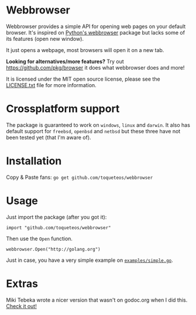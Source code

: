 Webbrowser
==========

Webbrowser provides a simple API for opening web pages on your default browser. It's inspired on [Python's webbrowser](http://docs.python.org/3.3/library/webbrowser.html) package but lacks some of its features (open new window).

It just opens a webpage, most browsers will open it on a new tab.

**Looking for alternatives/more features?** Try out https://github.com/pkg/browser it does what webbrowser does and more!

It is licensed under the MIT open source license, please see the [LICENSE.txt](https://github.com/toqueteos/webbrowser/blob/master/LICENSE.txt) file for more information.

Crossplatform support
=====================

The package is guaranteed to work on `windows`, `linux` and `darwin`. It also has default support for `freebsd`, `openbsd` and `netbsd` but these three have not been tested yet (that I'm aware of).

Installation
============

Copy & Paste fans: `go get github.com/toqueteos/webbrowser`

Usage
=====

Just import the package (after you got it):

    import "github.com/toqueteos/webbrowser"

Then use the `Open` function.

    webbrowser.Open("http://golang.org")

Just in case, you have a very simple example on [`examples/simple.go`](https://github.com/toqueteos/webbrowser/blob/master/examples/simple.go).

Extras
======

Miki Tebeka wrote a nicer version that wasn't on godoc.org when I did this. [Check it out!](https://bitbucket.org/tebeka/go-wise/src/d8db9bf5c4d1/desktop.go?at=default)
